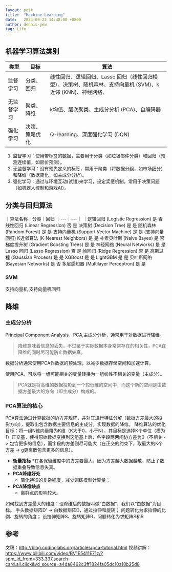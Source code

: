 ```yaml
---
layout: post
title:  "Machine Learning"
date:   2024-09-22 14:48:00 +0800
author: dennis-yew
tag: Life
---
```



## 机器学习算法类别

| 类型 | 目标 | 算法 |
|---|---|---|
| 监督学习 | 分类、回归 |线性回归、逻辑回归、Lasso 回归（线性回归模型）、决策树、随机森林、支持向量机 (SVM)、k近邻 (KNN)、神经网络、 |
| 无监督学习 | 聚类、降维 | k均值、层次聚类、主成分分析 (PCA)、自编码器 | 
| 强化学习 | 决策、策略优化 | Q-learning、深度强化学习 (DQN) |


1.	监督学习：使用带标签的数据，主要用于分类（如垃圾邮件分类）和回归（预测连续值，如房价预测）。
2.	无监督学习：没有预先定义的标签，常用于聚类（将数据分组，如市场细分）和降维（数据简化，如主成分分析）。
3.	强化学习：通过与环境互动(试错)来学习，设定奖惩机制，常用于决策问题（如机器人控制和游戏AI）。
## 分类与回归算法
｜算法名称｜分类｜回归
｜---｜---｜
｜逻辑回归 (Logistic Regression)	是	否
线性回归 (Linear Regression)	否	是
决策树 (Decision Tree)	是	是
随机森林 (Random Forest)	是	是
支持向量机 (Support Vector Machine)	是	是 (支持向量回归)
K近邻算法 (K-Nearest Neighbors)	是	是
朴素贝叶斯 (Naive Bayes)	是	否
梯度提升树 (Gradient Boosting Trees)	是	是
神经网络 (Neural Networks)	是	是
Lasso 回归 (Lasso Regression)	否	是
岭回归 (Ridge Regression)	否	是
高斯过程 (Gaussian Process)	是	是
XGBoost	是	是
LightGBM	是	是
贝叶斯网络 (Bayesian Networks)	是	否
多层感知器 (Multilayer Perceptron)	是	是

### SVM
支持向量机
支持向量机回归

## 降维
### 主成分分析

Principal Component Analysis，PCA,主成分分析，通常用于对数据进行降维。

> 降维意味着信息的丢失，不过鉴于实际数据本身常常存在的相关性，PCA在降维的同时尽可能防止数据失真。

数据分析通常使用PCA作数据的预处理，以减少数据存储空间和加速计算。

使用PCA，可以将一组可能相关的变量转换为一组线性不相关的变量（主成分）。

> PCA就是将高维的数据投影到一个较低维的空间中，而这个新的空间是由数据方差最大的方向（即主成分）构成的。

### PCA算法的核心

PCA算法通过计算数据的协方差矩阵，并对其进行特征分解（数据方差最大的投影方向），提取出包含数据主要信息的主成分，实现数据的降维。
降维算法的优化目标：将一组N维向量降为K维（K大于0，小于N），其目标是选择K个单位（模为1）正交基，使得原始数据变换到这组基上后，各字段两两间协方差为0（不相关 -> 包含更多的信息），而字段的方差则尽可能大（在正交的约束下，取最大的K个方差 -> g更离散包含更多的信息）。

* **衡量指标**
    *在各保留维度中的方差要最大，因为方差越大数据越散，防止了数据重叠导致信息失真。
* **PCA降维好处**
    * 简化特征的复杂程度，减少训练模型计算量；
* **PCA降维缺点**
    * 离群点的影响较大。


如何找到方差最大的维度：设降维后的数据叫做“白数据”，我们以“白数据”为目标。
手头数据矩阵D' -> 白数据矩阵D，通过拉伸和旋转；
问题转化为求拉伸的比例、旋转的角度；
设拉伸矩阵S、旋转矩阵R，问题转化为求矩阵S和R

## 参考
文稿：http://blog.codinglabs.org/articles/pca-tutorial.html
视频讲解：https://www.bilibili.com/video/BV1E5411E71z/?spm_id_from=333.337.search-card.all.click&vd_source=a4da8462c3ff1824fa05dc10a18b25d8